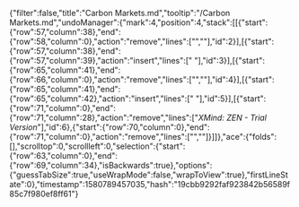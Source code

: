 {"filter":false,"title":"Carbon Markets.md","tooltip":"/Carbon Markets.md","undoManager":{"mark":4,"position":4,"stack":[[{"start":{"row":57,"column":38},"end":{"row":58,"column":0},"action":"remove","lines":["",""],"id":2}],[{"start":{"row":57,"column":38},"end":{"row":57,"column":39},"action":"insert","lines":[" "],"id":3}],[{"start":{"row":65,"column":41},"end":{"row":66,"column":0},"action":"remove","lines":["",""],"id":4}],[{"start":{"row":65,"column":41},"end":{"row":65,"column":42},"action":"insert","lines":[" "],"id":5}],[{"start":{"row":71,"column":0},"end":{"row":71,"column":28},"action":"remove","lines":["*XMind: ZEN - Trial Version*"],"id":6},{"start":{"row":70,"column":0},"end":{"row":71,"column":0},"action":"remove","lines":["",""]}]]},"ace":{"folds":[],"scrolltop":0,"scrollleft":0,"selection":{"start":{"row":63,"column":0},"end":{"row":69,"column":34},"isBackwards":true},"options":{"guessTabSize":true,"useWrapMode":false,"wrapToView":true},"firstLineState":0},"timestamp":1580789457035,"hash":"19cbb9292faf923842b56589f85c7f980ef8ff61"}